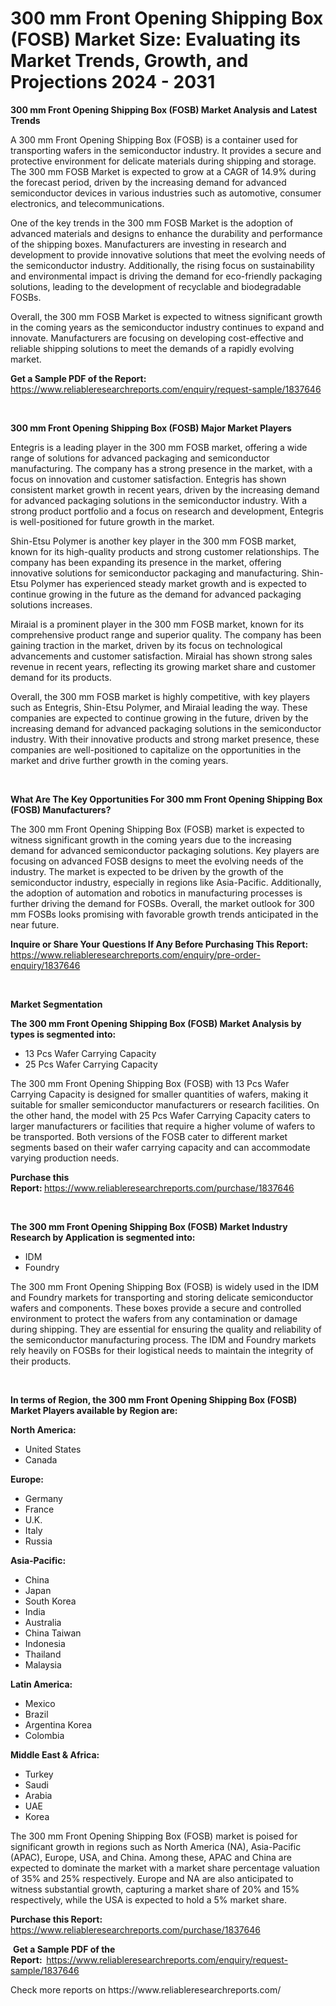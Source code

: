 <p><h1>300 mm Front Opening Shipping Box (FOSB) Market Size: Evaluating its Market Trends, Growth, and Projections 2024 - 2031</h1></p><p><strong>300 mm Front Opening Shipping Box (FOSB) Market Analysis and Latest Trends</strong></p>
<p><p>A 300 mm Front Opening Shipping Box (FOSB) is a container used for transporting wafers in the semiconductor industry. It provides a secure and protective environment for delicate materials during shipping and storage. The 300 mm FOSB Market is expected to grow at a CAGR of 14.9% during the forecast period, driven by the increasing demand for advanced semiconductor devices in various industries such as automotive, consumer electronics, and telecommunications.</p><p>One of the key trends in the 300 mm FOSB Market is the adoption of advanced materials and designs to enhance the durability and performance of the shipping boxes. Manufacturers are investing in research and development to provide innovative solutions that meet the evolving needs of the semiconductor industry. Additionally, the rising focus on sustainability and environmental impact is driving the demand for eco-friendly packaging solutions, leading to the development of recyclable and biodegradable FOSBs.</p><p>Overall, the 300 mm FOSB Market is expected to witness significant growth in the coming years as the semiconductor industry continues to expand and innovate. Manufacturers are focusing on developing cost-effective and reliable shipping solutions to meet the demands of a rapidly evolving market.</p></p>
<p><strong>Get a Sample PDF of the Report:&nbsp;</strong> <a href="https://www.reliableresearchreports.com/enquiry/request-sample/1837646">https://www.reliableresearchreports.com/enquiry/request-sample/1837646</a></p>
<p>&nbsp;</p>
<p><strong>300 mm Front Opening Shipping Box (FOSB) Major Market Players</strong></p>
<p><p>Entegris is a leading player in the 300 mm FOSB market, offering a wide range of solutions for advanced packaging and semiconductor manufacturing. The company has a strong presence in the market, with a focus on innovation and customer satisfaction. Entegris has shown consistent market growth in recent years, driven by the increasing demand for advanced packaging solutions in the semiconductor industry. With a strong product portfolio and a focus on research and development, Entegris is well-positioned for future growth in the market.</p><p>Shin-Etsu Polymer is another key player in the 300 mm FOSB market, known for its high-quality products and strong customer relationships. The company has been expanding its presence in the market, offering innovative solutions for semiconductor packaging and manufacturing. Shin-Etsu Polymer has experienced steady market growth and is expected to continue growing in the future as the demand for advanced packaging solutions increases.</p><p>Miraial is a prominent player in the 300 mm FOSB market, known for its comprehensive product range and superior quality. The company has been gaining traction in the market, driven by its focus on technological advancements and customer satisfaction. Miraial has shown strong sales revenue in recent years, reflecting its growing market share and customer demand for its products.</p><p>Overall, the 300 mm FOSB market is highly competitive, with key players such as Entegris, Shin-Etsu Polymer, and Miraial leading the way. These companies are expected to continue growing in the future, driven by the increasing demand for advanced packaging solutions in the semiconductor industry. With their innovative products and strong market presence, these companies are well-positioned to capitalize on the opportunities in the market and drive further growth in the coming years.</p></p>
<p>&nbsp;</p>
<p><strong>What Are The Key Opportunities For 300 mm Front Opening Shipping Box (FOSB) Manufacturers?</strong></p>
<p><p>The 300 mm Front Opening Shipping Box (FOSB) market is expected to witness significant growth in the coming years due to the increasing demand for advanced semiconductor packaging solutions. Key players are focusing on advanced FOSB designs to meet the evolving needs of the industry. The market is expected to be driven by the growth of the semiconductor industry, especially in regions like Asia-Pacific. Additionally, the adoption of automation and robotics in manufacturing processes is further driving the demand for FOSBs. Overall, the market outlook for 300 mm FOSBs looks promising with favorable growth trends anticipated in the near future.</p></p>
<p><strong>Inquire or Share Your Questions If Any Before Purchasing This Report:</strong> <a href="https://www.reliableresearchreports.com/enquiry/pre-order-enquiry/1837646">https://www.reliableresearchreports.com/enquiry/pre-order-enquiry/1837646</a></p>
<p>&nbsp;</p>
<p><strong>Market Segmentation</strong></p>
<p><strong>The 300 mm Front Opening Shipping Box (FOSB) Market Analysis by types is segmented into:</strong></p>
<p><ul><li>13 Pcs Wafer Carrying Capacity</li><li>25 Pcs Wafer Carrying Capacity</li></ul></p>
<p><p>The 300 mm Front Opening Shipping Box (FOSB) with 13 Pcs Wafer Carrying Capacity is designed for smaller quantities of wafers, making it suitable for smaller semiconductor manufacturers or research facilities. On the other hand, the model with 25 Pcs Wafer Carrying Capacity caters to larger manufacturers or facilities that require a higher volume of wafers to be transported. Both versions of the FOSB cater to different market segments based on their wafer carrying capacity and can accommodate varying production needs.</p></p>
<p><strong>Purchase this Report:&nbsp;</strong><a href="https://www.reliableresearchreports.com/purchase/1837646">https://www.reliableresearchreports.com/purchase/1837646</a></p>
<p>&nbsp;</p>
<p><strong>The 300 mm Front Opening Shipping Box (FOSB) Market Industry Research by Application is segmented into:</strong></p>
<p><ul><li>IDM</li><li>Foundry</li></ul></p>
<p><p>The 300 mm Front Opening Shipping Box (FOSB) is widely used in the IDM and Foundry markets for transporting and storing delicate semiconductor wafers and components. These boxes provide a secure and controlled environment to protect the wafers from any contamination or damage during shipping. They are essential for ensuring the quality and reliability of the semiconductor manufacturing process. The IDM and Foundry markets rely heavily on FOSBs for their logistical needs to maintain the integrity of their products.</p></p>
<p>&nbsp;</p>
<p><strong>In terms of Region, the 300 mm Front Opening Shipping Box (FOSB) Market Players available by Region are:</strong></p>
<p>
    <p> <strong> North America: </strong>
        <ul>
            <li>United States</li>
            <li>Canada</li>
        </ul>
        </p> 
    <p> <strong> Europe: </strong>
        <ul>
            <li>Germany</li>
            <li>France</li>
            <li>U.K.</li>
            <li>Italy</li>
            <li>Russia</li>
        </ul>
        </p> 
    <p> <strong> Asia-Pacific: </strong>
        <ul>
            <li>China</li>
            <li>Japan</li>
            <li>South Korea</li>
            <li>India</li>
            <li>Australia</li>
            <li>China Taiwan</li>
            <li>Indonesia</li>
            <li>Thailand</li>
            <li>Malaysia</li>
        </ul>
        </p> 
    <p> <strong> Latin America: </strong>
        <ul>
            <li>Mexico</li>
            <li>Brazil</li>
            <li>Argentina Korea</li>
            <li>Colombia</li>
        </ul>
        </p> 
    <p> <strong> Middle East & Africa: </strong>
        <ul>
            <li>Turkey</li>
            <li>Saudi</li>
            <li>Arabia</li>
            <li>UAE</li>
            <li>Korea</li>
        </ul>
    </p>
    </p>
<p><p>The 300 mm Front Opening Shipping Box (FOSB) market is poised for significant growth in regions such as North America (NA), Asia-Pacific (APAC), Europe, USA, and China. Among these, APAC and China are expected to dominate the market with a market share percentage valuation of 35% and 25% respectively. Europe and NA are also anticipated to witness substantial growth, capturing a market share of 20% and 15% respectively, while the USA is expected to hold a 5% market share.</p></p>
<p><strong>Purchase this Report: </strong><a href="https://www.reliableresearchreports.com/purchase/1837646">https://www.reliableresearchreports.com/purchase/1837646</a></p>
<p>&nbsp;<strong>Get a Sample PDF of the Report:&nbsp;&nbsp;</strong><a href="https://www.reliableresearchreports.com/enquiry/request-sample/1837646">https://www.reliableresearchreports.com/enquiry/request-sample/1837646</a></p>
<p><strong></strong></p>
<p>Check more reports on https://www.reliableresearchreports.com/</p>